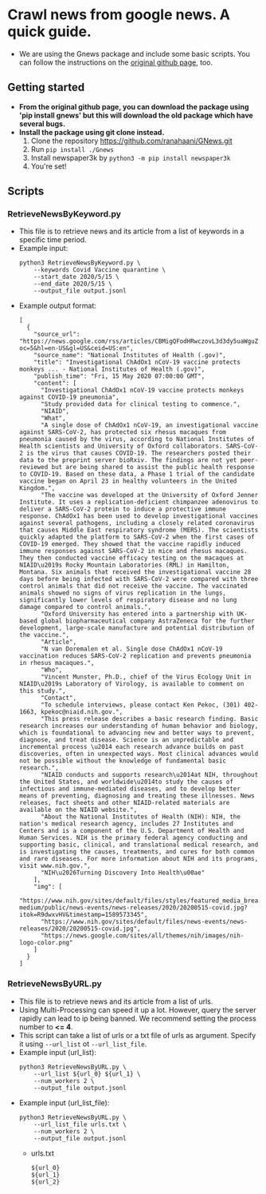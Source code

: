 # Crawl news from google news. A quick guide.
- We are using the Gnews package and include some basic scripts. You can follow the instructions on the [original github page](https://github.com/ranahaani/GNews#supported-countries), too.
## Getting started
- **From the original github page, you can download the package using 'pip install gnews' but this will download the old package which have several bugs.**
- **Install the package using git clone instead.**
	1. Clone the repository https://github.com/ranahaani/GNews.git
	2. Run `pip install ./Gnews`
	3. Install newspaper3k by `python3 -m pip install newspaper3k`
	4. You're set!
## Scripts
### RetrieveNewsByKeyword.py
- This file is to retrieve news and its article from a list of keywords in a specific time period.
- Example input:
	```
	python3 RetrieveNewsByKeyword.py \
		--keywords Covid Vaccine quarantine \
		--start_date 2020/5/15 \
		--end_date 2020/5/15 \
		--output_file output.jsonl
	```
- Example output format:
	```
	[
	  {
	    "source_url": "https://news.google.com/rss/articles/CBMigQFodHRwczovL3d3dy5uaWguZ292L25ld3MtZXZlbnRzL25ld3MtcmVsZWFzZXMvaW52ZXN0aWdhdGlvbmFsLWNoYWRveDEtbmNvdi0xOS12YWNjaW5lLXByb3RlY3RzLW1vbmtleXMtYWdhaW5zdC1jb3ZpZC0xOS1wbmV1bW9uaWHSAQA?oc=5&hl=en-US&gl=US&ceid=US:en",
	    "source_name": "National Institutes of Health (.gov)",
	    "title": "Investigational ChAdOx1 nCoV-19 vaccine protects monkeys ... - National Institutes of Health (.gov)",
	    "publish_time": "Fri, 15 May 2020 07:00:00 GMT",
	    "content": [
	      "Investigational ChAdOx1 nCoV-19 vaccine protects monkeys against COVID-19 pneumonia",
	      "Study provided data for clinical testing to commence.",
	      "NIAID",
	      "What",
	      "A single dose of ChAdOx1 nCoV-19, an investigational vaccine against SARS-CoV-2, has protected six rhesus macaques from pneumonia caused by the virus, according to National Institutes of Health scientists and University of Oxford collaborators. SARS-CoV-2 is the virus that causes COVID-19. The researchers posted their data to the preprint server bioRxiv. The findings are not yet peer-reviewed but are being shared to assist the public health response to COVID-19. Based on these data, a Phase 1 trial of the candidate vaccine began on April 23 in healthy volunteers in the United Kingdom.",
	      "The vaccine was developed at the University of Oxford Jenner Institute. It uses a replication-deficient chimpanzee adenovirus to deliver a SARS-CoV-2 protein to induce a protective immune response. ChAdOx1 has been used to develop investigational vaccines against several pathogens, including a closely related coronavirus that causes Middle East respiratory syndrome (MERS). The scientists quickly adapted the platform to SARS-CoV-2 when the first cases of COVID-19 emerged. They showed that the vaccine rapidly induced immune responses against SARS-CoV-2 in mice and rhesus macaques. They then conducted vaccine efficacy testing on the macaques at NIAID\u2019s Rocky Mountain Laboratories (RML) in Hamilton, Montana. Six animals that received the investigational vaccine 28 days before being infected with SARS-CoV-2 were compared with three control animals that did not receive the vaccine. The vaccinated animals showed no signs of virus replication in the lungs, significantly lower levels of respiratory disease and no lung damage compared to control animals.",
	      "Oxford University has entered into a partnership with UK-based global biopharmaceutical company AstraZeneca for the further development, large-scale manufacture and potential distribution of the vaccine.",
	      "Article",
	      "N van Doremalen et al. Single dose ChAdOx1 nCoV-19 vaccination reduces SARS-CoV-2 replication and prevents pneumonia in rhesus macaques.",
	      "Who",
	      "Vincent Munster, Ph.D., chief of the Virus Ecology Unit in NIAID\u2019s Laboratory of Virology, is available to comment on this study.",
	      "Contact",
	      "To schedule interviews, please contact Ken Pekoc, (301) 402-1663, kpekoc@niaid.nih.gov.",
	      "This press release describes a basic research finding. Basic research increases our understanding of human behavior and biology, which is foundational to advancing new and better ways to prevent, diagnose, and treat disease. Science is an unpredictable and incremental process \u2014 each research advance builds on past discoveries, often in unexpected ways. Most clinical advances would not be possible without the knowledge of fundamental basic research.",
	      "NIAID conducts and supports research\u2014at NIH, throughout the United States, and worldwide\u2014to study the causes of infectious and immune-mediated diseases, and to develop better means of preventing, diagnosing and treating these illnesses. News releases, fact sheets and other NIAID-related materials are available on the NIAID website.",
	      "About the National Institutes of Health (NIH): NIH, the nation's medical research agency, includes 27 Institutes and Centers and is a component of the U.S. Department of Health and Human Services. NIH is the primary federal agency conducting and supporting basic, clinical, and translational medical research, and is investigating the causes, treatments, and cures for both common and rare diseases. For more information about NIH and its programs, visit www.nih.gov.",
	      "NIH\u2026Turning Discovery Into Health\u00ae"
	    ],
	    "img": [
	      "https://www.nih.gov/sites/default/files/styles/featured_media_breakpoint-medium/public/news-events/news-releases/2020/20200515-covid.jpg?itok=R9dwxvHV&timestamp=1589573345",
	      "https://www.nih.gov/sites/default/files/news-events/news-releases/2020/20200515-covid.jpg",
	      "https://news.google.com/sites/all/themes/nih/images/nih-logo-color.png"
	    ]
	  }
	]
	```
### RetrieveNewsByURL.py
- This file is to retrieve news and its article from a list of urls.
- Using Multi-Processing can speed it up a lot. However, query the server rapidly can lead to ip being banned. We recommend setting the process number to **<= 4**.
- This script can take a list of urls or a txt file of urls as argument. Specify it using `--url_list` ot `--url_list_file`.
- Example input (url_list):
	```
	python3 RetrieveNewsByURL.py \
		--url_list ${url_0} ${url_1} \
		--num_workers 2 \
		--output_file output.jsonl
	```
- Example input (url_list_file):
	```
	python3 RetrieveNewsByURL.py \
		--url_list_file urls.txt \
		--num_workers 2 \
		--output_file output.jsonl
	```
	- urls.txt
		```
		${url_0}
		${url_1}
		${url_2}
		```

